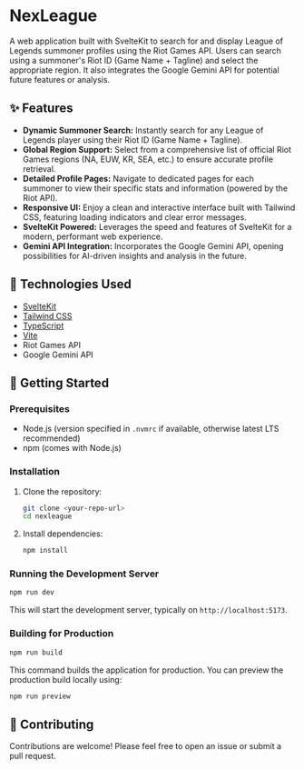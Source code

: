# NexLeague

A web application built with SvelteKit to search for and display League of Legends summoner profiles using the Riot Games API. Users can search using a summoner's Riot ID (Game Name + Tagline) and select the appropriate region. It also integrates the Google Gemini API for potential future features or analysis.

## ✨ Features

*   **Dynamic Summoner Search:** Instantly search for any League of Legends player using their Riot ID (Game Name + Tagline).
*   **Global Region Support:** Select from a comprehensive list of official Riot Games regions (NA, EUW, KR, SEA, etc.) to ensure accurate profile retrieval.
*   **Detailed Profile Pages:** Navigate to dedicated pages for each summoner to view their specific stats and information (powered by the Riot API).
*   **Responsive UI:** Enjoy a clean and interactive interface built with Tailwind CSS, featuring loading indicators and clear error messages.
*   **SvelteKit Powered:** Leverages the speed and features of SvelteKit for a modern, performant web experience.
*   **Gemini API Integration:** Incorporates the Google Gemini API, opening possibilities for AI-driven insights and analysis in the future.

## 🚀 Technologies Used

*   [SvelteKit](https://kit.svelte.dev/)
*   [Tailwind CSS](https://tailwindcss.com/)
*   [TypeScript](https://www.typescriptlang.org/)
*   [Vite](https://vitejs.dev/)
*   Riot Games API
*   Google Gemini API

## 🔧 Getting Started

### Prerequisites

*   Node.js (version specified in `.nvmrc` if available, otherwise latest LTS recommended)
*   npm (comes with Node.js)

### Installation

1.  Clone the repository:
    ```bash
    git clone <your-repo-url>
    cd nexleague 
    ```
2.  Install dependencies:
    ```bash
    npm install
    ```

### Running the Development Server

```bash
npm run dev
```

This will start the development server, typically on `http://localhost:5173`.

### Building for Production

```bash
npm run build
```

This command builds the application for production. You can preview the production build locally using:

```bash
npm run preview
```

## 🤝 Contributing

Contributions are welcome! Please feel free to open an issue or submit a pull request.